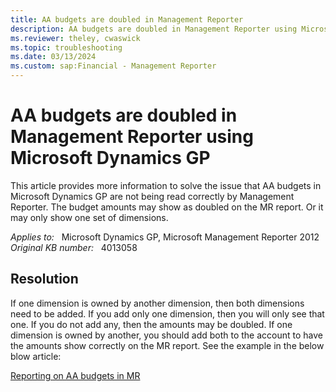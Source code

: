 ```yaml
---
title: AA budgets are doubled in Management Reporter
description: AA budgets are doubled in Management Reporter using Microsoft Dynamics GP. Provides a resolution.
ms.reviewer: theley, cwaswick
ms.topic: troubleshooting
ms.date: 03/13/2024
ms.custom: sap:Financial - Management Reporter
---
```

# AA budgets are doubled in Management Reporter using Microsoft Dynamics GP

This article provides more information to solve the issue that AA budgets in Microsoft Dynamics GP are not being read correctly by Management Reporter. The budget amounts may show as doubled on the MR report. Or it may only show one set of dimensions.

_Applies to:_ &nbsp; Microsoft Dynamics GP, Microsoft Management Reporter 2012  
_Original KB number:_ &nbsp; 4013058

## Resolution

If one dimension is owned by another dimension, then both dimensions need to be added. If you add only one dimension, then you will only see that one. If you do not add any, then the amounts may be doubled. If one dimension is owned by another, you should add both to the account to have the amounts show correctly on the MR report. See the example in the below blow article:

[Reporting on AA budgets in MR](https://community.dynamics.com/blogs/post/?postid=6a43acd4-e5e9-4383-a9b7-d81fa862518a)
